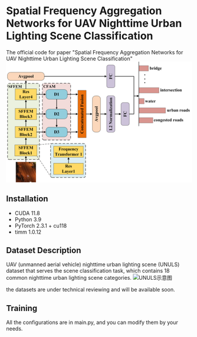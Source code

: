 # Spatial Frequency Aggregation Networks for UAV  Nighttime Urban Lighting Scene Classification 
The official code for paper "Spatial Frequency Aggregation Networks for UAV  Nighttime Urban Lighting Scene Classification"
![SFANet框架](images/Overall%20framework%20of%20SFANet.png)
## Installation
- CUDA 11.8  
- Python 3.9  
- PyTorch 2.3.1 + cu118
- timm 1.0.12
## Dataset Description
UAV (unmanned aerial vehicle) nighttime urban lighting scene (UNULS) dataset that serves the scene classification task, which contains 18 common nighttime urban lighting scene categories. 
![UNULS示意图](images/UNULS.png)

the datasets are under technical reviewing and will be available soon.
## Training
All the configurations are in main.py, and you can modify them by your needs.
